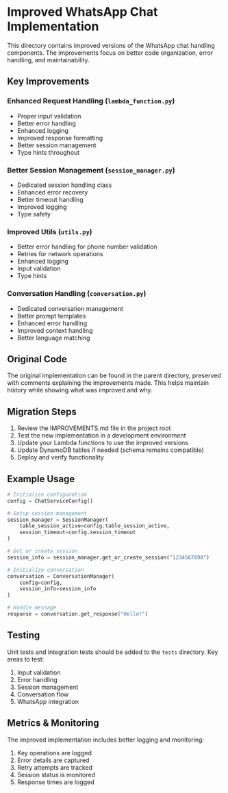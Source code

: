 # Improved WhatsApp Chat Implementation

This directory contains improved versions of the WhatsApp chat handling components. The
improvements focus on better code organization, error handling, and maintainability.

## Key Improvements

### Enhanced Request Handling (`lambda_function.py`)
- Proper input validation
- Better error handling
- Enhanced logging
- Improved response formatting
- Better session management
- Type hints throughout

### Better Session Management (`session_manager.py`)
- Dedicated session handling class
- Enhanced error recovery
- Better timeout handling
- Improved logging
- Type safety

### Improved Utils (`utils.py`)
- Better error handling for phone number validation
- Retries for network operations
- Enhanced logging
- Input validation
- Type hints

### Conversation Handling (`conversation.py`)
- Dedicated conversation management
- Better prompt templates
- Enhanced error handling
- Improved context handling
- Better language matching

## Original Code

The original implementation can be found in the parent directory, preserved with comments
explaining the improvements made. This helps maintain history while showing what was improved and
why.

## Migration Steps

1. Review the IMPROVEMENTS.md file in the project root
2. Test the new implementation in a development environment
3. Update your Lambda functions to use the improved versions
4. Update DynamoDB tables if needed (schema remains compatible)
5. Deploy and verify functionality

## Example Usage

```python
# Initialize configuration
config = ChatServiceConfig()

# Setup session management
session_manager = SessionManager(
    table_session_active=config.table_session_active,
    session_timeout=config.session_timeout
)

# Get or create session
session_info = session_manager.get_or_create_session("1234567890")

# Initialize conversation
conversation = ConversationManager(
    config=config,
    session_info=session_info
)

# Handle message
response = conversation.get_response("Hello!")
```

## Testing

Unit tests and integration tests should be added to the `tests` directory. Key areas to test:

1. Input validation
2. Error handling
3. Session management
4. Conversation flow
5. WhatsApp integration

## Metrics & Monitoring

The improved implementation includes better logging and monitoring:

1. Key operations are logged
2. Error details are captured
3. Retry attempts are tracked
4. Session status is monitored
5. Response times are logged